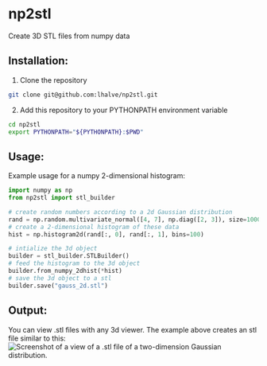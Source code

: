 # np2stl
Create 3D STL files from numpy data

## Installation:
1. Clone the repository
```bash
git clone git@github.com:lhalve/np2stl.git
```
2. Add this repository to your PYTHONPATH environment variable
```bash
cd np2stl
export PYTHONPATH="${PYTHONPATH}:$PWD"
```

## Usage:
Example usage for a numpy 2-dimensional histogram:
```python
import numpy as np
from np2stl import stl_builder

# create random numbers according to a 2d Gaussian distribution
rand = np.random.multivariate_normal([4, 7], np.diag([2, 3]), size=1000000)
# create a 2-dimensional histogram of these data
hist = np.histogram2d(rand[:, 0], rand[:, 1], bins=100)

# intialize the 3d object
builder = stl_builder.STLBuilder()
# feed the histogram to the 3d object
builder.from_numpy_2dhist(*hist)
# save the 3d object to a stl
builder.save("gauss_2d.stl")
```

## Output:
You can view .stl files with any 3d viewer. The example above creates an stl file similar to this:
![Screenshot of a view of a .stl file of a two-dimension Gaussian distribution.](https://github.com/lhalve/np2stl/tree/main/resources/example_stl.png?raw=true)
